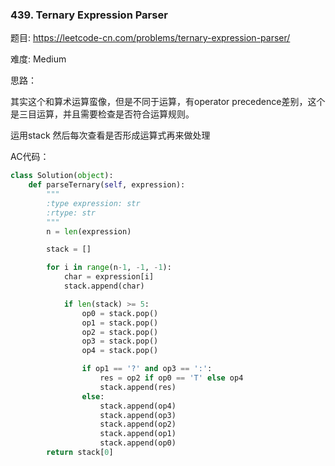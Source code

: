 ### 439. Ternary Expression Parser





题目:
<https://leetcode-cn.com/problems/ternary-expression-parser/>



难度:
Medium 

思路：

其实这个和算术运算蛮像，但是不同于运算，有operator precedence差别，这个是三目运算，并且需要检查是否符合运算规则。



运用stack 然后每次查看是否形成运算式再来做处理

AC代码：

```python
class Solution(object):
    def parseTernary(self, expression):
        """
        :type expression: str
        :rtype: str
        """
        n = len(expression)

        stack = []

        for i in range(n-1, -1, -1):
            char = expression[i]
            stack.append(char)

            if len(stack) >= 5:
                op0 = stack.pop()
                op1 = stack.pop()
                op2 = stack.pop()
                op3 = stack.pop()
                op4 = stack.pop()

                if op1 == '?' and op3 == ':':
                    res = op2 if op0 == 'T' else op4
                    stack.append(res)
                else:
                    stack.append(op4)
                    stack.append(op3)
                    stack.append(op2)
                    stack.append(op1)
                    stack.append(op0)
        return stack[0]
```

